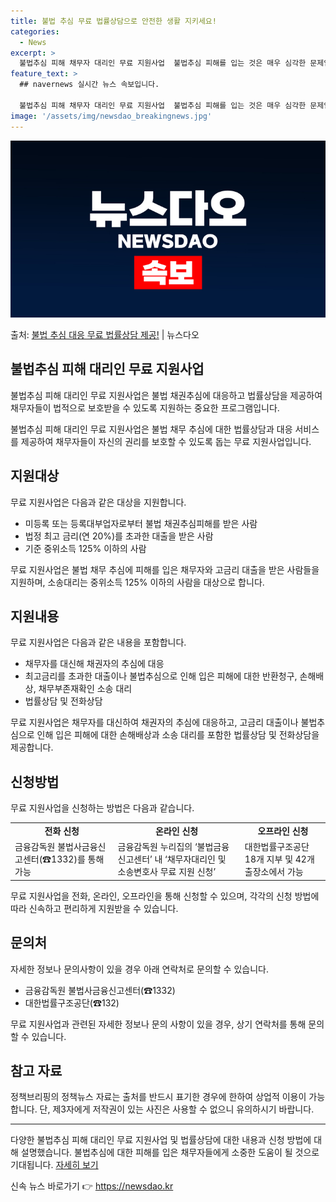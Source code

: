 ```yaml
---
title: 불법 추심 무료 법률상담으로 안전한 생활 지키세요!
categories:
  - News
excerpt: >
  불법추심 피해 채무자 대리인 무료 지원사업  불법추심 피해를 입는 것은 매우 심각한 문제입니다. 이를 해결하…
feature_text: >
  ## navernews 실시간 뉴스 속보입니다.

  불법추심 피해 채무자 대리인 무료 지원사업  불법추심 피해를 입는 것은 매우 심각한 문제입니다. 이를 해결하…
image: '/assets/img/newsdao_breakingnews.jpg'
---
```


![뉴스다오 속보](/assets/img/newsdao_breakingnews.jpg)

<p>출처: <a href="https://newsdao.kr/4437" rel="dofollow">불법 추심 대응 무료 법률상담 제공!</a> | 뉴스다오</p>

<h2 data-ke-size="size26">불법추심 피해 대리인 무료 지원사업</h2>
불법추심 피해 대리인 무료 지원사업은 불법 채권추심에 대응하고 법률상담을 제공하여 채무자들이 법적으로 보호받을 수 있도록 지원하는 중요한 프로그램입니다.

<p data-ke-size="size16">불법추심 피해 대리인 무료 지원사업은 불법 채무 추심에 대한 법률상담과 대응 서비스를 제공하여 채무자들이 자신의 권리를 보호할 수 있도록 돕는 무료 지원사업입니다.</p>

<h2 data-ke-size="size22">지원대상</h2>
무료 지원사업은 다음과 같은 대상을 지원합니다.
<ul>
<li>미등록 또는 등록대부업자로부터 불법 채권추심피해를 받은 사람</li>
<li>법정 최고 금리(연 20%)를 초과한 대출을 받은 사람</li>
<li>기준 중위소득 125% 이하의 사람</li>
</ul>

<p data-ke-size="size16">무료 지원사업은 불법 채무 추심에 피해를 입은 채무자와 고금리 대출을 받은 사람들을 지원하며, 소송대리는 중위소득 125% 이하의 사람을 대상으로 합니다.</p>

<h2 data-ke-size="size22">지원내용</h2>
무료 지원사업은 다음과 같은 내용을 포함합니다.
<ul>
<li>채무자를 대신해 채권자의 추심에 대응</li>
<li>최고금리를 초과한 대출이나 불법추심으로 인해 입은 피해에 대한 반환청구, 손해배상, 채무부존재확인 소송 대리</li>
<li>법률상담 및 전화상담</li>
</ul>

<p data-ke-size="size16">무료 지원사업은 채무자를 대신하여 채권자의 추심에 대응하고, 고금리 대출이나 불법추심으로 인해 입은 피해에 대한 손해배상과 소송 대리를 포함한 법률상담 및 전화상담을 제공합니다.</p>

<h2 data-ke-size="size22">신청방법</h2>
무료 지원사업을 신청하는 방법은 다음과 같습니다.
<table>
  <tr>
    <td style="text-align: center; height: 17px;"><b>전화 신청</b></td>
    <td style="text-align: center; height: 17px;"><b>온라인 신청</b></td>
    <td style="text-align: center; height: 17px;"><b>오프라인 신청</b></td>
  </tr>
  <tr>
    <td>금융감독원 불법사금융신고센터(☎1332)를 통해 가능</td>
    <td>금융감독원 누리집의 ‘불법금융신고센터’ 내 ‘채무자대리인 및 소송변호사 무료 지원 신청’</td>
    <td>대한법률구조공단 18개 지부 및 42개 출장소에서 가능</td>
  </tr>
</table>

<p data-ke-size="size16">무료 지원사업을 전화, 온라인, 오프라인을 통해 신청할 수 있으며, 각각의 신청 방법에 따라 신속하고 편리하게 지원받을 수 있습니다.</p>

<h2 data-ke-size="size22">문의처</h2>
자세한 정보나 문의사항이 있을 경우 아래 연락처로 문의할 수 있습니다.
<ul>
<li>금융감독원 불법사금융신고센터(☎1332)</li>
<li>대한법률구조공단(☎132)</li>
</ul>

<p data-ke-size="size16">무료 지원사업과 관련된 자세한 정보나 문의 사항이 있을 경우, 상기 연락처를 통해 문의할 수 있습니다.</p>

<h2 data-ke-size="size22">참고 자료</h2>
정책브리핑의 정책뉴스 자료는 출처를 반드시 표기한 경우에 한하여 상업적 이용이 가능합니다. 단, 제3자에게 저작권이 있는 사진은 사용할 수 없으니 유의하시기 바랍니다.
<hr> 

다양한 불법추심 피해 대리인 무료 지원사업 및 법률상담에 대한 내용과 신청 방법에 대해 설명했습니다. 불법추심에 대한 피해를 입은 채무자들에게 소중한 도움이 될 것으로 기대됩니다. <a href="https://newsdao.kr/4437">자세히 보기</a> 

신속 뉴스 바로가기 👉 <a href="https://newsdao.kr" rel="dofollow">https://newsdao.kr</a>


